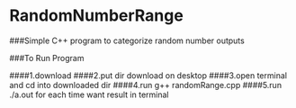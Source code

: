 # RandomNumberRange
###Simple C++ program to categorize random number outputs 


###To Run Program

####1.download
####2.put dir download on desktop
####3.open terminal and cd into downloaded dir
####4.run g++ randomRange.cpp
####5.run ./a.out for each time want result in terminal

